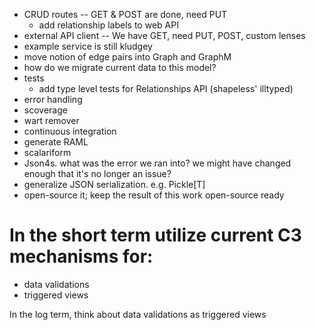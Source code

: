 - CRUD routes -- GET & POST are done, need PUT
    - add relationship labels to web API
- external API client -- We have GET, need PUT, POST, custom lenses
- example service is still kludgey
- move notion of edge pairs into Graph and GraphM
- how do we migrate current data to this model?
- tests
    - add type level tests for Relationships API  (shapeless' illtyped)
- error handling
- scoverage
- wart remover
- continuous integration
- generate RAML
- scalariform
- Json4s. what was the error we ran into? we might have changed enough that it's no longer an issue?
- generalize JSON serialization. e.g. Pickle[T]
- open-source it; keep the result of this work open-source ready

In the short term utilize current C3 mechanisms for:
===========
- data validations
- triggered views

In the log term, think about data validations as triggered views
